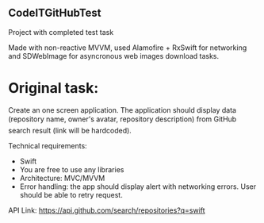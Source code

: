 ## CodeITGitHubTest
Project with completed test task

Made with non-reactive MVVM, used Alamofire + RxSwift for networking and SDWebImage for asyncronous web images download tasks.

# Original task:

Create an one screen application. The application should display data (repository name, owner’s avatar, repository description) from GitHub search result (link will be hardcoded).

Technical requirements:
- Swift
- You are free to use any libraries
- Architecture: MVC/MVVM
- Error handling: the app should display alert with networking errors. User should be able to retry request.

API Link:
https://api.github.com/search/repositories?q=swift
